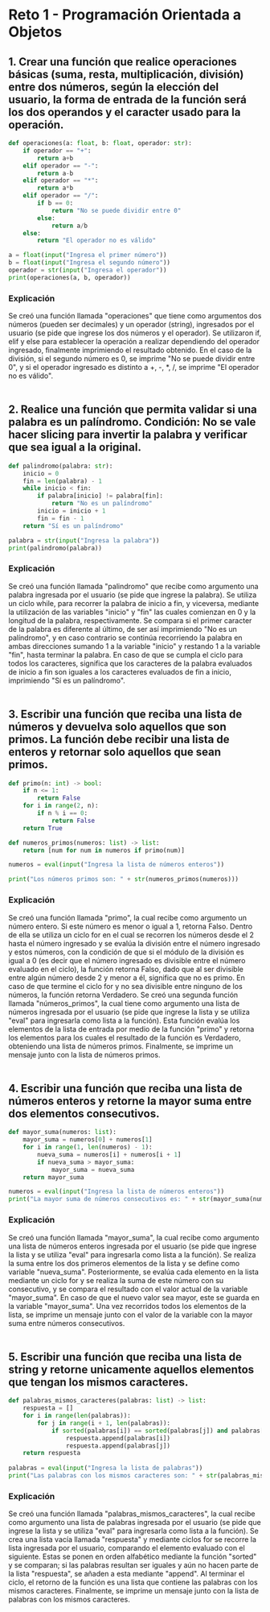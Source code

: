 # Reto 1 - Programación Orientada a Objetos

## 1. Crear una función que realice operaciones básicas (suma, resta, multiplicación, división) entre dos números, según la elección del usuario, la forma de entrada de la función será los dos operandos y el caracter usado para la operación.

```python
def operaciones(a: float, b: float, operador: str):
    if operador == "+":
        return a+b
    elif operador == "-":
        return a-b
    elif operador == "*":
        return a*b
    elif operador == "/":
        if b == 0:
            return "No se puede dividir entre 0"
        else:
            return a/b
    else:
        return "El operador no es válido"

a = float(input("Ingresa el primer número"))
b = float(input("Ingresa el segundo número"))
operador = str(input("Ingresa el operador"))
print(operaciones(a, b, operador))
```
### Explicación
Se creó una función llamada "operaciones" que tiene como argumentos dos números (pueden ser decimales) y un operador (string), ingresados por el usuario (se pide que ingrese los dos números y el operador). Se utilizaron if, elif y else para establecer la operación a realizar dependiendo del operador ingresado, finalmente imprimiendo el resultado obtenido. En el caso de la división, si el segundo número es 0, se imprime "No se puede dividir entre 0", y si el operador ingresado es distinto a +, -, *, /, se imprime "El operador no es válido".  
<br>

## 2. Realice una función que permita validar si una palabra es un palíndromo. Condición: No se vale hacer slicing para invertir la palabra y verificar que sea igual a la original.
```python
def palindromo(palabra: str):
    inicio = 0
    fin = len(palabra) - 1
    while inicio < fin:
        if palabra[inicio] != palabra[fin]:
            return "No es un palíndromo"  
        inicio = inicio + 1
        fin = fin - 1
    return "Sí es un palíndromo"  

palabra = str(input("Ingresa la palabra"))
print(palindromo(palabra))
```
### Explicación
Se creó una función llamada "palindromo" que recibe como argumento una palabra ingresada por el usuario (se pide que ingrese la palabra). Se utiliza un ciclo while, para recorrer la palabra de inicio a fin, y viceversa, mediante la utilización de las variables "inicio" y "fin" las cuales comienzan en 0 y la longitud de la palabra, respectivamente. Se compara si el primer caracter de la palabra es diferente al último, de ser así imprimiendo "No es un palíndromo", y en caso contrario se continúa recorriendo la palabra en ambas direcciones sumando 1 a la variable "inicio" y restando 1 a la variable "fin", hasta terminar la palabra. En caso de que se cumpla el ciclo para todos los caracteres, significa que los caracteres de la palabra evaluados de inicio a fin son iguales a los caracteres evaluados de fin a inicio, imprimiendo "Sí es un palíndromo".  
<br>

## 3. Escribir una función que reciba una lista de números y devuelva solo aquellos que son primos. La función debe recibir una lista de enteros y retornar solo aquellos que sean primos.
```python
def primo(n: int) -> bool:
    if n <= 1:
        return False
    for i in range(2, n):
        if n % i == 0:
            return False
    return True

def numeros_primos(numeros: list) -> list:
    return [num for num in numeros if primo(num)]

numeros = eval(input("Ingresa la lista de números enteros"))

print("Los números primos son: " + str(numeros_primos(numeros)))
```
### Explicación
Se creó una función llamada "primo", la cual recibe como argumento un número entero. Si este número es menor o igual a 1, retorna Falso. Dentro de ella se utiliza un ciclo for en el cual se recorren los números desde el 2 hasta el número ingresado y se evalúa la división entre el número ingresado y estos números, con la condición de que si el módulo de la división es igual a 0 (es decir que el número ingresado es divisible entre el número evaluado en el ciclo), la función retorna Falso, dado que al ser divisible entre algún número desde 2 y menor a él, significa que no es primo. En caso de que termine el ciclo for y no sea divisible entre ninguno de los números, la función retorna Verdadero.
Se creó una segunda función llamada "números_primos", la cual tiene como argumento una lista de números ingresada por el usuario (se pide que ingrese la lista y se utiliza "eval" para ingresarla como lista a la función). Esta función evalúa los elementos de la lista de entrada por medio de la función "primo" y retorna los elementos para los cuales el resultado de la función es Verdadero, obteniendo una lista de números primos. Finalmente, se imprime un mensaje junto con la lista de números primos.  
<br>

## 4. Escribir una función que reciba una lista de números enteros y retorne la mayor suma entre dos elementos consecutivos.
```python
def mayor_suma(numeros: list):
    mayor_suma = numeros[0] + numeros[1]
    for i in range(1, len(numeros) - 1):
        nueva_suma = numeros[i] + numeros[i + 1]
        if nueva_suma > mayor_suma:
            mayor_suma = nueva_suma
    return mayor_suma

numeros = eval(input("Ingresa la lista de números enteros"))
print("La mayor suma de números consecutivos es: " + str(mayor_suma(numeros)))
```
### Explicación
Se creó una función llamada "mayor_suma", la cual recibe como argumento una lista de números enteros ingresada por el usuario (se pide que ingrese la lista y se utiliza "eval" para ingresarla como lista a la función). Se realiza la suma entre los dos primeros elementos de la lista y se define como variable "nueva_suma". Posteriormente, se evalúa cada elemento en la lista mediante un ciclo for y se realiza la suma de este número con su consecutivo, y se compara el resultado con el valor actual de la variable "mayor_suma". En caso de que el nuevo valor sea mayor, este se guarda en la variable "mayor_suma". Una vez recorridos todos los elementos de la lista, se imprime un mensaje junto con el valor de la variable con la mayor suma entre números consecutivos.  
<br>

## 5. Escribir una función que reciba una lista de string y retorne unicamente aquellos elementos que tengan los mismos caracteres.
```python
def palabras_mismos_caracteres(palabras: list) -> list:
    respuesta = []
    for i in range(len(palabras)):
        for j in range(i + 1, len(palabras)):
            if sorted(palabras[i]) == sorted(palabras[j]) and palabras[i] not in respuesta:
                respuesta.append(palabras[i])
                respuesta.append(palabras[j])
    return respuesta
    
palabras = eval(input("Ingresa la lista de palabras"))
print("Las palabras con los mismos caracteres son: " + str(palabras_mismos_caracteres(palabras)))
```
### Explicación
Se creó una función llamada "palabras_mismos_caracteres", la cual recibe como argumento una lista de palabras ingresada por el usuario (se pide que ingrese la lista y se utiliza "eval" para ingresarla como lista a la función). Se crea una lista vacía llamada "respuesta" y mediante ciclos for se recorre la lista ingresada por el usuario, comparando el elemento evaluado con el siguiente. Estas se ponen en orden alfabético mediante la función "sorted" y se comparan; si las palabras resultan ser iguales y aún no hacen parte de la lista "respuesta", se añaden a esta mediante "append". Al terminar el ciclo, el retorno de la función es una lista que contiene las palabras con los mismos caracteres. Finalmente, se imprime un mensaje junto con la lista de palabras con los mismos caracteres.  
